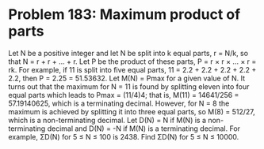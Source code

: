 # Problem 183: Maximum product of parts
Let N be a positive integer and let N be split into k equal parts, r =
N/k, so that N = r + r + ... + r. Let P be the product of these parts, P
= r × r × ... × r = rk. For example, if 11 is split into five equal
parts, 11 = 2.2 + 2.2 + 2.2 + 2.2 + 2.2, then P = 2.25 = 51.53632. Let
M(N) = Pmax for a given value of N. It turns out that the maximum for N
= 11 is found by splitting eleven into four equal parts which leads to
Pmax = (11/4)4; that is, M(11) = 14641/256 = 57.19140625, which is a
terminating decimal. However, for N = 8 the maximum is achieved by
splitting it into three equal parts, so M(8) = 512/27, which is a
non-terminating decimal. Let D(N) = N if M(N) is a non-terminating
decimal and D(N) = -N if M(N) is a terminating decimal. For example,
ΣD(N) for 5 ≤ N ≤ 100 is 2438. Find ΣD(N) for 5 ≤ N ≤ 10000.
